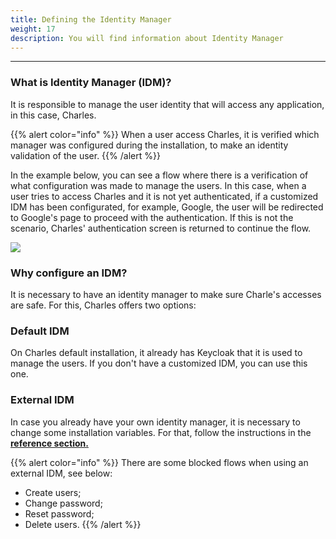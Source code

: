 ```yaml
---
title: Defining the Identity Manager
weight: 17
description: You will find information about Identity Manager
---
```


---

### What is Identity Manager \(IDM\)?

It is responsible to manage the user identity that will access any application, in this case, Charles.

{{% alert color="info" %}}
When a user access Charles, it is verified which manager was configured during the installation, to make an identity validation of the user. 
{{% /alert %}}

In the example below, you can see a flow where there is a verification of what configuration was made to manage the users. In this case, when a user tries to access Charles and it is not yet authenticated, if a customized IDM has been configurated, for example, Google, the user will be redirected to Google's page to proceed with the authentication. If this is not the scenario, Charles' authentication screen is returned to continue the flow.

![](//untitled-diagram-1-.png)

### Why configure an IDM? 

It is necessary to have an identity manager to make sure Charle's accesses are safe. For this, Charles offers two options:

### Default IDM

On Charles default installation, it already has Keycloak that it is used to manage the users. If you don't have a customized IDM, you can use this one.

### External IDM 

In case you already have your own identity manager, it is necessary to change some installation variables. For that, follow the instructions in the [**reference section.**](../../../reference/identity-manager)

{{% alert color="info" %}}
There are some blocked flows when using an external IDM, see below:

* Create users;
* Change password;
* Reset password; 
* Delete users. 
{{% /alert %}}
